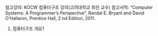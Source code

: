 참고강의: KOCW 컴퓨터구조 강의(고려대학교 최린 교수)
참고서적: “Computer Systems: A Programmer’s Perspective”, Randal E. Bryant and David
O’Hallaron, Prentice Hall, 2
nd Edition, 2011.

1. 컴퓨터구조 개요1